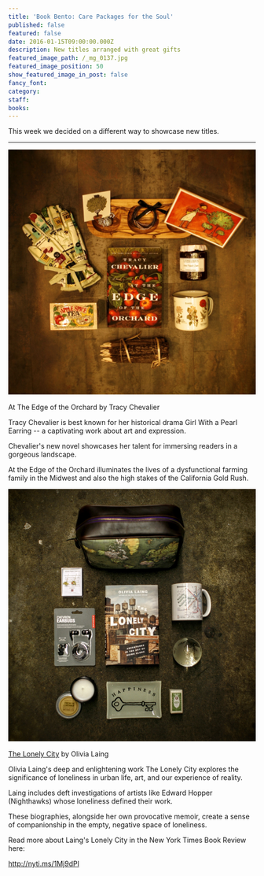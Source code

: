 ```yaml
---
title: 'Book Bento: Care Packages for the Soul'
published: false
featured: false
date: 2016-01-15T09:00:00.000Z
description: New titles arranged with great gifts
featured_image_path: /_mg_0137.jpg
featured_image_position: 50
show_featured_image_in_post: false
fancy_font:
category:
staff:
books:
---
```



This week we decided on a different way to showcase new titles.

---

![](/uploads/versions/_mg_0087---x----2233-2209x---.jpg)

At The Edge of the Orchard by Tracy Chevalier
&nbsp;

Tracy Chevalier is best known for her historical drama Girl With a Pearl Earring -- a captivating work about art and expression.

Chevalier's new novel showcases her talent for immersing readers in a gorgeous landscape.&nbsp;

At the Edge of the Orchard illuminates the lives of a dysfunctional farming family in the Midwest and also the high stakes of the California Gold Rush.&nbsp;

![](/uploads/versions/_mg_0122---x----2432-2471x---.jpg)

[The Lonely City](http://www.brooklinebooksmith-shop.com/book/9781250039576) by Olivia Laing
&nbsp;

Olivia Laing's deep and enlightening work The Lonely City explores the significance of loneliness in urban life, art, and our experience of reality.&nbsp;

Laing includes deft investigations of artists like Edward Hopper (Nighthawks) whose loneliness defined their work.&nbsp;

These biographies, alongside her own provocative memoir, create a sense of companionship in the empty, negative space of loneliness.
&nbsp;

Read more about Laing's Lonely City in the New York Times Book Review here:

http://nyti.ms/1Mj9dPl